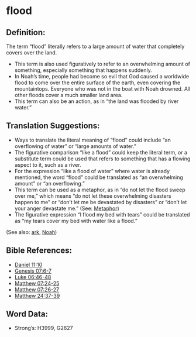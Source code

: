 # flood

## Definition:

The term “flood” literally refers to a large amount of water that completely covers over the land. 

* This term is also used figuratively to refer to an overwhelming amount of something, especially something that happens suddenly.
* In Noah’s time, people had become so evil that God caused a worldwide flood to come over the entire surface of the earth, even covering the mountaintops. Everyone who was not in the boat with Noah drowned. All other floods cover a much smaller land area.
* This term can also be an action, as in “the land was flooded by river water.”

## Translation Suggestions:

* Ways to translate the literal meaning of “flood” could include “an overflowing of water” or “large amounts of water.”
* The figurative comparison “like a flood” could keep the literal term, or a substitute term could be used that refers to something that has a flowing aspect to it, such as a river.
* For the expression “like a flood of water” where water is already mentioned, the word “flood” could be translated as “an overwhelming amount” or “an overflowing.”
* This term can be used as a metaphor, as in “do not let the flood sweep over me,” which means “do not let these overwhelming disasters happen to me” or “don’t let me be devastated by disasters” or “don’t let your anger devastate me.” (See: [Metaphor](en/ta-vol1/translate/man/figs-metaphor))
* The figurative expression “I flood my bed with tears” could be translated as “my tears cover my bed with water like a flood.”

(See also: [ark](../kt/ark.md), [Noah](../names/noah.md))

## Bible References:

* [Daniel 11:10](rc://en/tn/help/dan/11/10)
* [Genesis 07:6-7](rc://en/tn/help/gen/07/06)
* [Luke 06:46-48](rc://en/tn/help/luk/06/46)
* [Matthew 07:24-25](rc://en/tn/help/mat/07/24)
* [Matthew 07:26-27](rc://en/tn/help/mat/07/26)
* [Matthew 24:37-39](rc://en/tn/help/mat/24/37)

## Word Data:

* Strong’s: H3999, G2627